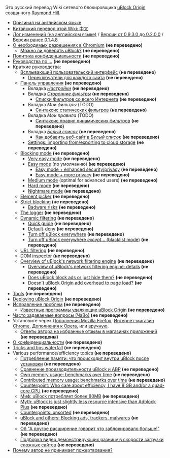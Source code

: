 Это русский перевод Wiki сетевого блокировщика [uBlock Origin](https://github.com/gorhill/uBlock/) созданного [Raymond Hill](https://github.com/gorhill).
- [Оригинал на английском языке](https://github.com/gorhill/uBlock/wiki) 
- [Китайский перевод этой Wiki: 中文](https://github.com/fang5566/uBlock/wiki/Home)
- [Лог изменений (на английском языке)](https://github.com/gorhill/uBlock/releases) / [Версии от 0.9.3.0 до 0.2.0.0](https://github.com/chrisaljoudi/uBlock/releases) / [Версии ранее 0.1.4.8](https://github.com/gorhill/uBlock/wiki/Change-log)
- [О необходимых разрешениях в Chromium](../About-the-required-permissions) **(не переведено)**
    - [Можно ли доверять uBlock?](../Can-you-trust-uBlock%3F) **(не переведено)**
- [Политика конфиденциальности](../Privacy-policy) **(не переведено)**
- [Руководства по ...](../How-to-...) **(не переведено)**
- Краткие руководства:
    - [Всплывающий пользовательский интерфейс](../Quick-guide:-popup-user-interface) **(не переведено)**
        - [Переключатели для каждого сайта](../Per-site-switches) **(не переведено)**
    - [Панель управления](../Dashboard) **(не переведено)**
        - Вкладка [_Настройки_](../Dashboard:-Settings) **(не переведено)**
        - Вкладка [_Сторонние фильтры_](../Dashboard:-3rd-party-filters) **(не переведено)**
            - [Списки Фильтров со всего Интернета](../Filter-lists-from-around-the-web) **(не переведено)**
        - Вкладка _Мои фильтры_ (TODO)
            - [Синтаксис статических фильтров](../Static-filter-syntax) **(не переведено)**
        - Вкладка _Мои правила_ (TODO)
            - [Синтаксис правил динамических фильтров](../Dynamic-filtering:-rule-syntax) **(не переведено)**
        - Вкладка [_Белый список_](../Dashboard:-Whitelist) **(не переведено)**
            - [Как добавить веб-сайт в _Белый список_](../How-to-whitelist-a-web-site) **(не переведено)**
        - [Settings: importing from/exporting to cloud storage](../Cloud-storage) **(не переведено)**
    - [Blocking mode](../Blocking-mode) **(не переведено)**
        - [Very easy mode](../Blocking-mode:-very-easy-mode) **(не переведено)**
        - [Easy mode](../Blocking-mode:-easy-mode) (по умолчанию) **(не переведено)**
            - [Easy mode + enhanced security/privacy](../Dynamic-filtering:-Benefits-of-blocking-3rd-party-iframe-tags) **(не переведено)**
            - [Easy mode + more privacy](../Dynamic-filtering:-to-easily-reduce-privacy-exposure) **(не переведено)**
        - [Medium mode](../Blocking-mode:-medium-mode) (optimal for advanced users) **(не переведено)**
        - [Hard mode](../Blocking-mode:-hard-mode) **(не переведено)**
        - [Nightmare mode](../Blocking-mode:-nightmare-mode) **(не переведено)**
    - [Element picker](../Element-picker) **(не переведено)**
    - [Strict blocking](../Strict-blocking) **(не переведено)**
        - [Badware risks](../Badware-risks) **(не переведено)**
    - [The logger](../The-logger) **(не переведено)**
    - [Dynamic filtering](../Dynamic-filtering) **(не переведено)**
        - [Quick guide](../Dynamic-filtering:-quick-guide) **(не переведено)**
        - [Default-deny](../Dynamic-filtering:-default-deny) **(не переведено)**
        - [Turn off uBlock everywhere](../Dynamic-filtering:-turn-off-uBlock-everywhere) **(не переведено)**
        - [Turn off uBlock everywhere _except_... (blacklist mode)](../Dynamic-filtering:-turn-off-uBlock-everywhere-except) **(не переведено)**
    - [URL filtering](../Dynamic-URL-filtering) **(не переведено)**
    - [DOM inspector](../DOM-inspector) **(не переведено)**
    - [Overview of uBlock's network filtering engine](../Overview-of-uBlock's-network-filtering-engine) **(не переведено)**
        - [Overview of uBlock's network filtering engine: details](../Overview-of-uBlock's-network-filtering-engine:-details) **(не переведено)**
        - [Does uBlock block ads or just hide them?](../Does-uBlock-block-ads-or-just-hide-them%3F) **(не переведено)**
        - [Doesn't uBlock Origin add overhead to page load?](../Doesn't-uBlock-Origin-add-overhead-to-page-load%3F) **(не переведено)**
- [Tools](../Tools) **(не переведено)**
- [Deploying uBlock Origin](../Deploying-uBlock-Origin) **(не переведено)**
- [Исправление проблем](../Troubleshooting) **(не переведено)**
    - [Известные программы удаляющие uBlock Origin](../Software-known-to-have-uninstalled-uBlock-Origin) **(не переведено)**
- [Часто задаваемые вопросы (ЧаВо)](../FAQ)  **(не переведено)**
- Установите через [Дополнения Mozilla Firefox](https://addons.mozilla.org/firefox/addon/ublock-origin/), [Интернет-магазин Chrome](https://chrome.google.com/webstore/detail/ublock-origin/cjpalhdlnbpafiamejdnhcphjbkeiagm), [Дополнения к Opera](https://addons.opera.com/en-gb/extensions/details/ublock/), или [вручную](https://github.com/gorhill/uBlock/tree/master/dist#install).
    - [Ответы автора на избранные отзывы в магазинах приложений](../My-answers-to-web-store-reviews-where-appropriate) **(не переведены)**
- [О конфиденциальности](../Privacy-stuff) **(не переведено)**
- [Tricks and tips waterfall](../Tips-and-tricks-waterfall) **(не переведено)**
- Various performance/efficiency topics **(не переведено)**
    - [Потребление памяти: что происходит внутри uBlock после установки](../Memory-footprint:-what-happens-inside-uBlock-after-installation) **(не переведено)**
    - [Сравнение производительности uBlock и ABP](../uBlock-vs.-ABP:-efficiency-compared) **(не переведено)**
    - [Own memory usage: benchmarks over time](../Own-memory-usage:-benchmarks-over-time) **(не переведено)**
    - [Contributed memory usage: benchmarks over time](../Contributed-memory-usage:-benchmarks-over-time) **(не переведено)**
    - [Counterpoint: Who care about efficiency, I have 8 GB and/or a quad-core CPU](../Who-cares-about-efficiency,-I-have-8-GB-and%7Cor-a-quad-core-CPU) **(не переведено)**
    - [Миф: uBlock потребляет более 80MB](../Myth:-uBlock-consumes-over-80MB) **(не переведено)**
    - [Myth: uBlock is just slightly less resource intensive than Adblock Plus](../Myth:-uBlock-is-just-slightly-less-resource-intensive-than-Adblock-Plus) **(не переведено)**
    - [Counterpoints: unsorted](../Counterarguments) **(не переведено)**
    - [uBlock and others: Blocking ads, trackers, malwares](../uBlock-and-others:-Blocking-ads,-trackers,-malwares) **(не переведено)**
    - [Об "А другое расширение говорит что заблокировало больше!"](../About-%22This-other-extension-reports-more-stuff-blocked!%22) **(не переведено)**
    - [Подборка видео демонстрирующих разницу в скорости загрузки сложных сайтов](../Various-videos-showing-side-by-side-comparison-of-the-load-speed-of-complex-sites) **(не переведено)**
- [Почему автор не принимает пожертвования?](../Why-don't-you-accept-donations%3F)